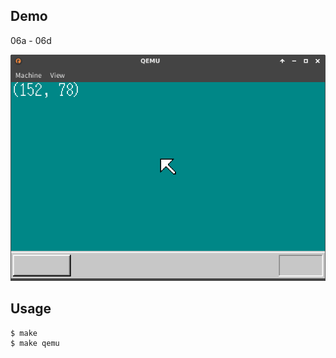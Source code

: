 ## Demo

06a - 06d

![template](https://github.com/watermelon892/OSPractice/blob/master/06/pic/06a.png)

## Usage

```
$ make
$ make qemu
```
